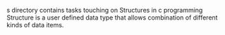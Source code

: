 s directory contains tasks touching on Structures in c programming
Structure
is a user defined data type that allows combination of different kinds of data items.
